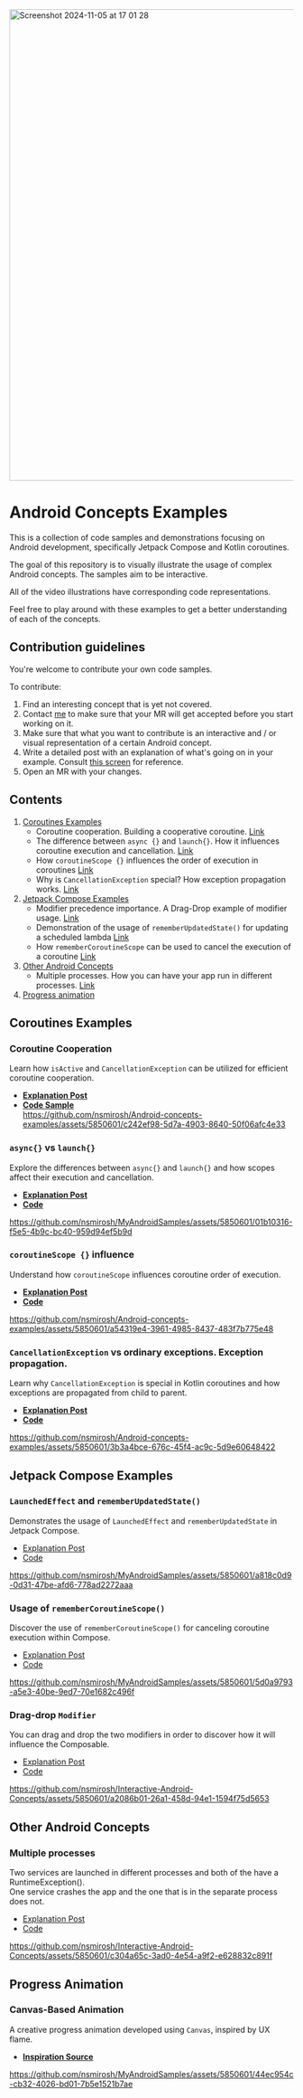 <img width="834" alt="Screenshot 2024-11-05 at 17 01 28" src="https://github.com/user-attachments/assets/cb658579-fd4a-4d4a-a39f-c0c3b1c5dd0c">  

# Android Concepts Examples

This is a collection of code samples and demonstrations focusing on Android development,
specifically Jetpack Compose and Kotlin coroutines.

The goal of this repository is to visually illustrate the usage of complex Android concepts. The
samples aim to be interactive.

All of the video illustrations have corresponding code representations.

Feel free to play around with these examples to get a better understanding of each of the concepts.

## Contribution guidelines

You're welcome to contribute your own code samples.

To contribute:

1. Find an interesting concept that is yet not covered.
2. Contact [me](https://www.linkedin.com/in/nickmirosh/) to make sure that your MR will get accepted
   before you start working on it.
3. Make sure that what you want to contribute is an interactive and / or visual representation of a
   certain Android concept.
4. Write a detailed post with an explanation of what's going on in your example.
   Consult [this screen](https://github.com/nsmirosh/Interactive-Android-Concepts/blob/main/app/src/main/java/nick/mirosh/androidsamples/ui/coroutines/remember_coroutine_scope/RememberCoroutineScopeScreen.kt)
   for reference. 
5. Open an MR with your changes.

## Contents

1. [Coroutines Examples](#coroutines-examples)
    - Coroutine cooperation. Building a cooperative coroutine. [Link](#coroutine-cooperation)
    - The difference between `async {}` and `launch{}`. How it influences coroutine execution and
      cancellation. [Link](#async-vs-launch)
    - How `coroutineScope {}` influences the order of execution in
      coroutines [Link](#coroutinescope--influence)
    - Why is `CancellationException` special? How exception propagation
      works. [Link](#cancellationexception-vs-ordinary-exceptions-exception-propagation)
2. [Jetpack Compose Examples](#jetpack-compose-examples)
    - Modifier precedence importance. A Drag-Drop example of modifier
      usage. [Link](#drag-drop-modifier)
    - Demonstration of the usage of `rememberUpdatedState()` for updating a scheduled
      lambda [Link](#launchedeffect-and-rememberupdatedstate)
    - How `rememberCoroutineScope` can be used to cancel the execution of a
      coroutine [Link](#remember-coroutine-scope)
3. [Other Android Concepts](#other-android-concepts)
    - Multiple processes. How you can have your app run in different
      processes. [Link](#multiple-processes)
4. [Progress animation](#canvas-based-animation)

## Coroutines Examples

### Coroutine Cooperation

Learn how `isActive` and `CancellationException` can be utilized for efficient coroutine
cooperation.

- **[Explanation Post](https://www.nickmirosh.com/post/do-you-know-what-coroutines-are-cooperative-means)**
- **[Code Sample](https://github.com/nsmirosh/Android-concepts-examples/blob/main/app/src/main/java/nick/mirosh/androidsamples/ui/coroutines/cooperative_coroutine/CooperativeCancellationScreen.kt)**   
  https://github.com/nsmirosh/Android-concepts-examples/assets/5850601/c242ef98-5d7a-4903-8640-50f06afc4e33

### `async{}` vs `launch{}`

Explore the differences between `async{}` and `launch{}` and how scopes affect their execution and
cancellation.

- **[Explanation Post](https://www.nickmirosh.com/post/do-you-know-how-scopes-work-in-coroutines)**
- **[Code](https://github.com/nsmirosh/Android-concepts-examples/blob/main/app/src/main/java/nick/mirosh/androidsamples/ui/coroutines/async/AsyncComparisonScreen.kt)**

https://github.com/nsmirosh/MyAndroidSamples/assets/5850601/01b10316-f5e5-4b9c-bc40-959d94ef5b9d

### `coroutineScope {}` influence

Understand how `coroutineScope` influences coroutine order of execution.

- **[Explanation Post](https://www.nickmirosh.com/post/do-you-know-how-coroutinescope-works-in-coroutines)**
- **[Code](https://github.com/nsmirosh/Android-concepts-examples/blob/main/app/src/main/java/nick/mirosh/androidsamples/ui/coroutines/coroutine_scope/CoroutineScopeScreen.kt)**

https://github.com/nsmirosh/Android-concepts-examples/assets/5850601/a54319e4-3961-4985-8437-483f7b775e48

### `CancellationException` vs ordinary exceptions. Exception propagation.

Learn why `CancellationException` is special in Kotlin coroutines and how exceptions are propagated
from child to parent.

- **[Explanation Post](https://www.nickmirosh.com/post/do-you-know-why-cancellationexception-is-special-in-coroutines)**
- **[Code](https://github.com/nsmirosh/Android-concepts-examples/blob/main/app/src/main/java/nick/mirosh/androidsamples/ui/coroutines/exceptions/different_exceptions/DifferentExceptionsScreen.kt)**

https://github.com/nsmirosh/Android-concepts-examples/assets/5850601/3b3a4bce-676c-45f4-ac9c-5d9e60648422

## Jetpack Compose Examples

### `LaunchedEffect` and `rememberUpdatedState()`

Demonstrates the usage of `LaunchedEffect` and `rememberUpdatedState` in Jetpack Compose.

- [Explanation Post](https://www.nickmirosh.com/post/are-you-aware-of-the-pitfalls-of-launchedeffect-in-jetpack-compose)
- [Code](https://github.com/nsmirosh/Android-concepts-examples/blob/main/app/src/main/java/nick/mirosh/androidsamples/ui/side_effects/LaunchedEffectScreen.kt)

https://github.com/nsmirosh/MyAndroidSamples/assets/5850601/a818c0d9-0d31-47be-afd6-778ad2272aaa

### Usage of `rememberCoroutineScope()`

Discover the use of `rememberCoroutineScope()` for canceling coroutine execution within Compose.

- [Explanation Post](https://www.nickmirosh.com/post/are-you-using-coroutines-inside-your-composables-make-sure-to-use-remembercoroutinescope)
- [Code](https://github.com/nsmirosh/Android-concepts-examples/blob/main/app/src/main/java/nick/mirosh/androidsamples/ui/coroutines/remember_coroutine_scope/RememberCoroutineScope.kt)

https://github.com/nsmirosh/MyAndroidSamples/assets/5850601/5d0a9793-a5e3-40be-9ed7-70e1682c496f

### Drag-drop `Modifier`

You can drag and drop the two modifiers in order to discover how it will influence the Composable.

- [Explanation Post](https://www.nickmirosh.com/post/do-you-know-how-to-position-your-modifiers-in-jetpack-compose)
- [Code](https://github.com/nsmirosh/Interactive-Android-Concepts/blob/main/app/src/main/java/nick/mirosh/androidsamples/ui/jetpack_compose/drag_drop_modifier/DragDropModifierScreen.kt)

https://github.com/nsmirosh/Interactive-Android-Concepts/assets/5850601/a2086b01-26a1-458d-94e1-1594f75d5653

## Other Android Concepts

### Multiple processes

Two services are launched in different processes and both of the have a RuntimeException().   
One service crashes the app and the one that is in the separate process does not.

- [Explanation Post](https://www.nickmirosh.com/post/is-it-possible-to-have-a-runtimeexception-in-your-android-app-and-have-it-crash)
- [Code](https://github.com/nsmirosh/Interactive-Android-Concepts/blob/main/app/src/main/java/nick/mirosh/androidsamples/ui/background_processing/multiple_processes/ProcessesScreen.kt)
 
https://github.com/nsmirosh/Interactive-Android-Concepts/assets/5850601/c304a65c-3ad0-4e54-a9f2-e628832c891f

## Progress Animation

### Canvas-Based Animation

A creative progress animation developed using `Canvas`, inspired by UX flame.

- **[Inspiration Source](https://www.youtube.com/watch?v=LbktxnviLKI&ab_channel=UXFLAME)**

https://github.com/nsmirosh/MyAndroidSamples/assets/5850601/44ec954c-cb32-4026-bd01-7b5e1521b7ae